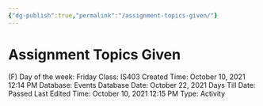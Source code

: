 ```yaml
---
{"dg-publish":true,"permalink":"/assignment-topics-given/"}
---
```


# Assignment Topics Given

(F) Day of the week: Friday
Class: IS403
Created Time: October 10, 2021 12:14 PM
Database: Events Database
Date: October 22, 2021
Days Till Date: Passed
Last Edited Time: October 10, 2021 12:15 PM
Type: Activity